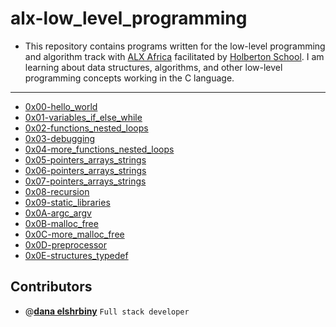 # alx-low_level_programming

- This repository contains programs written for the low-level programming and algorithm track with [ALX Africa](https://www.alxafrica.com/) facilitated by [Holberton School](https://www.holbertonschool.com/). I am learning about data structures, algorithms, and other low-level programming concepts working in the C language. 


---

- [0x00-hello_world](./0x00-hello_world)
- [0x01-variables_if_else_while](./0x01-variables_if_else_while)
- [0x02-functions_nested_loops](./0x02-functions_nested_loops)
- [0x03-debugging](./0x03-debugging)
- [0x04-more_functions_nested_loops](./0x04-more_functions_nested_loops)
- [0x05-pointers_arrays_strings](./0x05-pointers_arrays_strings)
- [0x06-pointers_arrays_strings](./0x06-pointers_arrays_strings)
- [0x07-pointers_arrays_strings](./0x07-pointers_arrays_strings)
- [0x08-recursion](./0x08-recursion)
- [0x09-static_libraries](./0x09-static_libraries)
- [0x0A-argc_argv](./0x0A-argc_argv)
- [0x0B-malloc_free](./0x0B-malloc_free)
- [0x0C-more_malloc_free](./0x0C-more_malloc_free)
- [0x0D-preprocessor](./0x0D-preprocessor)
- [0x0E-structures_typedef](./0x0E-structures_typedef)



## Contributors

- @[**dana elshrbiny**](https://github.com/danaelshrbiny10) `Full stack developer`